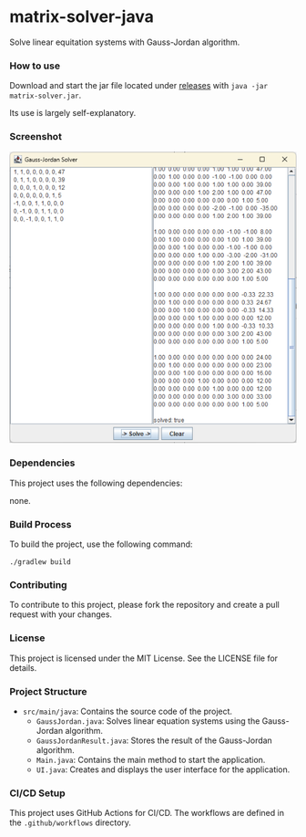# matrix-solver-java

Solve linear equitation systems with Gauss-Jordan algorithm.

### How to use

Download and start the jar file located under [releases](https://github.com/tgrothe/matrix-solver-java/releases) with `java -jar matrix-solver.jar`.

Its use is largely self-explanatory.

### Screenshot

![Screenshot-1.png](Screenshot-1.png)

### Dependencies

This project uses the following dependencies:

none.

### Build Process

To build the project, use the following command:

```
./gradlew build
```

### Contributing

To contribute to this project, please fork the repository and create a pull request with your changes.

### License

This project is licensed under the MIT License. See the LICENSE file for details.

### Project Structure

- `src/main/java`: Contains the source code of the project.
  - `GaussJordan.java`: Solves linear equation systems using the Gauss-Jordan algorithm.
  - `GaussJordanResult.java`: Stores the result of the Gauss-Jordan algorithm.
  - `Main.java`: Contains the main method to start the application.
  - `UI.java`: Creates and displays the user interface for the application.

### CI/CD Setup

This project uses GitHub Actions for CI/CD. The workflows are defined in the `.github/workflows` directory.
